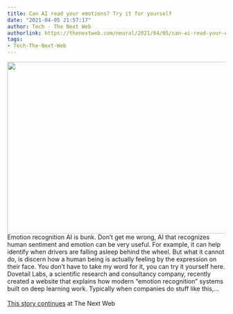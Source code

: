 ```yaml
---
title: Can AI read your emotions? Try it for yourself
date: "2021-04-05 21:57:17"
author: Tech - The Next Web
authorlink: https://thenextweb.com/neural/2021/04/05/can-ai-read-your-emotions-try-it-for-yourself/
tags:
- Tech-The-Next-Web
---
```

<img src="https://cdn0.tnwcdn.com/wp-content/blogs.dir/1/files/2021/04/emotionrecognition-796x396.jpg" width="796" height="396"><br />Emotion recognition AI is bunk. Don’t get me wrong, AI that recognizes human sentiment and emotion can be very useful. For example, it can help identify when drivers are falling asleep behind the wheel. But what it cannot do, is discern how a human being is actually feeling by the expression on their face. You don’t have to take my word for it, you can try it yourself here. Dovetail Labs, a scientific research and consultancy company, recently created a website that explains how modern “emotion recognition” systems built on deep learning work. Typically when companies do stuff like this,&#8230; <br><br><a href="https://thenextweb.com/neural/2021/04/05/can-ai-read-your-emotions-try-it-for-yourself/?utm_source=social&#038;utm_medium=feed&#038;utm_campaign=profeed">This story continues</a> at The Next Web